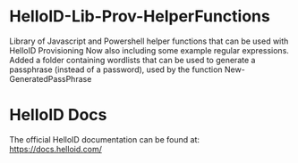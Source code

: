 # HelloID-Lib-Prov-HelperFunctions
Library of Javascript and Powershell helper functions that can be used with HelloID Provisioning
Now also including some example regular expressions.
Added a folder containing wordlists that can be used to generate a passphrase (instead of a password), used by the function New-GeneratedPassPhrase

# HelloID Docs
The official HelloID documentation can be found at: https://docs.helloid.com/
